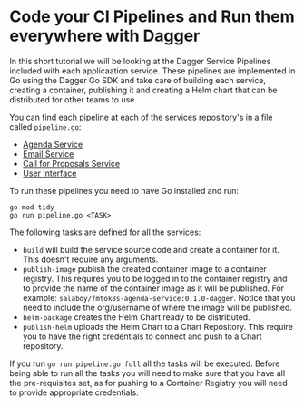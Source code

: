 # Code your CI Pipelines and Run them everywhere with Dagger

In this short tutorial we will be looking at the Dagger Service Pipelines included with each applicaation service. 
These pipelines are implemented in Go using the Dagger Go SDK and take care of building each service, creating a container, publishing it and creating a Helm chart that can be distributed for other teams to use. 

You can find each pipeline at each of the services repository's in a file called `pipeline.go`: 

- [Agenda Service]()
- [Email Service]()
- [Call for Proposals Service]()
- [User Interface]()


To run these pipelines you need to have Go installed and run: 

```
go mod tidy
go run pipeline.go <TASK>
```

The following tasks are defined for all the services: 
- `build` will build the service source code and create a container for it. This doesn't require any arguments. 
- `publish-image` publish the created container image to a container registry. This requires you to be logged in to the container registry and to provide the name of the container image as it will be published. For example: `salaboy/fmtok8s-agenda-service:0.1.0-dagger`. Notice that you need to include the org/username of where the image will be published.
- `helm-package` creates the Helm Chart ready to be distributed. 
- `publish-helm` uploads the Helm Chart to a Chart Repository. This require you to have the right credentials to connect and push to a Chart repository. 


If you run `go run pipeline.go full` all the tasks will be executed. Before being able to run all the tasks you will need to make sure that you have all the pre-requisites set, as for pushing to a Container Registry you will need to provide appropriate credentials. 



